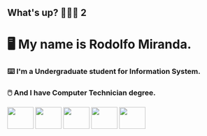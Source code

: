  
## What's up? 🙋🏻‍♂️ 2
### <h1> 🖥️  My name is Rodolfo Miranda. </h1> 
### ⌨️  I'm a Undergraduate student for Information System.
### 🖱️  And I have Computer Technician degree.

<div style="display: inline-block;">
  <img align="center" height="50" width="60" src="https://cdn.jsdelivr.net/gh/devicons/devicon/icons/java/java-original.svg" />
  <img align="center" height="50" width="60" src="https://cdn.jsdelivr.net/gh/devicons/devicon/icons/csharp/csharp-original.svg" />
  <img align="center" height="50" width="60" src="https://cdn.jsdelivr.net/gh/devicons/devicon/icons/javascript/javascript-original.svg" />
  <img align="center" height="50" width="60" src="https://cdn.jsdelivr.net/gh/devicons/devicon/icons/html5/html5-plain.svg" />
  <img align="center" height="50" width="60" src="https://cdn.jsdelivr.net/gh/devicons/devicon/icons/css3/css3-plain.svg" />
</div>    
<div>
  <a href=""></a>
</div>
